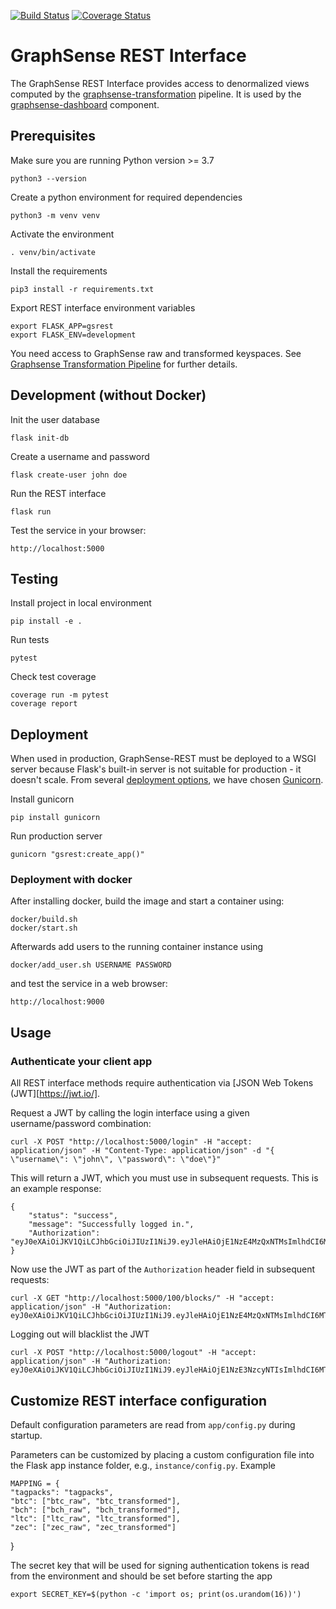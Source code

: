 [![Build Status](https://travis-ci.org/graphsense/graphsense-REST.svg?branch=master)](https://travis-ci.org/graphsense/graphsense-REST)
[![Coverage Status](https://coveralls.io/repos/github/graphsense/graphsense-REST/badge.svg?branch=master)](https://coveralls.io/github/graphsense/graphsense-REST?branch=master)

# GraphSense REST Interface

The GraphSense REST Interface provides access to denormalized views computed
by the [graphsense-transformation][graphsense-transformation] pipeline.
It is used by the [graphsense-dashboard][graphsense-dashboard] component.

## Prerequisites

Make sure you are running Python version >= 3.7

    python3 --version

Create a python environment for required dependencies

    python3 -m venv venv

Activate the environment

    . venv/bin/activate

Install the requirements

    pip3 install -r requirements.txt

Export REST interface environment variables

    export FLASK_APP=gsrest
    export FLASK_ENV=development

You need access to GraphSense raw and transformed keyspaces.
See [Graphsense Transformation Pipeline][graphsense-transformation]
for further details.

## Development (without Docker)

Init the user database

    flask init-db

Create a username and password

    flask create-user john doe

Run the REST interface

    flask run

Test the service in your browser:

    http://localhost:5000

## Testing

Install project in local environment

    pip install -e .

Run tests

    pytest

Check test coverage

    coverage run -m pytest
    coverage report


## Deployment

When used in production, GraphSense-REST must be deployed to a WSGI server
because Flask's built-in server is not suitable for production - 
it doesn't scale. From several [deployment options][flask-deployment],
we have chosen [Gunicorn][gunicorn].

Install gunicorn

    pip install gunicorn

Run production server

    gunicorn "gsrest:create_app()"

### Deployment with docker

After installing docker, build the image and start a container using:

    docker/build.sh
    docker/start.sh

Afterwards add users to the running container instance using

    docker/add_user.sh USERNAME PASSWORD

and test the service in a web browser:

    http://localhost:9000

## Usage

### Authenticate your client app

All REST interface methods require authentication via [JSON Web Tokens (JWT][https://jwt.io/].

Request a JWT by calling the login interface using a given username/password combination:

    curl -X POST "http://localhost:5000/login" -H "accept: application/json" -H "Content-Type: application/json" -d "{ \"username\": \"john\", \"password\": \"doe\"}"

This will return a JWT, which you must use in subsequent requests.
This is an example response:

    {
        "status": "success",
        "message": "Successfully logged in.",
        "Authorization": "eyJ0eXAiOiJKV1QiLCJhbGciOiJIUzI1NiJ9.eyJleHAiOjE1NzE4MzQxNTMsImlhdCI6MTU3MTc0Nzc0OCwic3ViIjoiam9obiJ9.TxYnzE09A0BYfowvK4K5Zds6uyDJ_UrXkwF3NKqqvvA"
    }

Now use the JWT as part of the `Authorization` header field in subsequent requests:

    curl -X GET "http://localhost:5000/100/blocks/" -H "accept: application/json" -H "Authorization: eyJ0eXAiOiJKV1QiLCJhbGciOiJIUzI1NiJ9.eyJleHAiOjE1NzE4MzQxNTMsImlhdCI6MTU3MTc0Nzc0OCwic3ViIjoiam9obiJ9.TxYnzE09A0BYfowvK4K5Zds6uyDJ_UrXkwF3NKqqvvA"    

Logging out will blacklist the JWT

    curl -X POST "http://localhost:5000/logout" -H "accept: application/json" -H "Authorization: eyJ0eXAiOiJKV1QiLCJhbGciOiJIUzI1NiJ9.eyJleHAiOjE1NzE3NzcyNTIsImlhdCI6MTU3MTY5MDg0Nywic3ViIjoic3RyaW5nIn0.muFr5f6vJEjh9NGwkXyxWgH3B0GuVkzxcu8fBgsKwdM"

## Customize REST interface configuration

Default configuration parameters are read from `app/config.py` during startup.

Parameters can be customized by placing a custom configuration file into the
Flask app instance folder, e.g., `instance/config.py`. Example

    MAPPING = {
    "tagpacks": "tagpacks",
    "btc": ["btc_raw", "btc_transformed"],
    "bch": ["bch_raw", "bch_transformed"],
    "ltc": ["ltc_raw", "ltc_transformed"],
    "zec": ["zec_raw", "zec_transformed"]
}

The secret key that will be used for signing authentication tokens is read
from the environment and should be set before starting the app

    export SECRET_KEY=$(python -c 'import os; print(os.urandom(16))')


[graphsense-blocksci]: https://github.com/graphsense/graphsense-blocksci
[graphsense-transformation]: https://github.com/graphsense/graphsense-transformation
[graphsense-dashboard]: https://github.com/graphsense/graphsense-dashboard
[docker]: https://docs.docker.com/install
[flask-deployment]: https://flask.palletsprojects.com/en/1.1.x/deploying/#self-hosted-options
[gunicorn]: https://gunicorn.org/#docs

